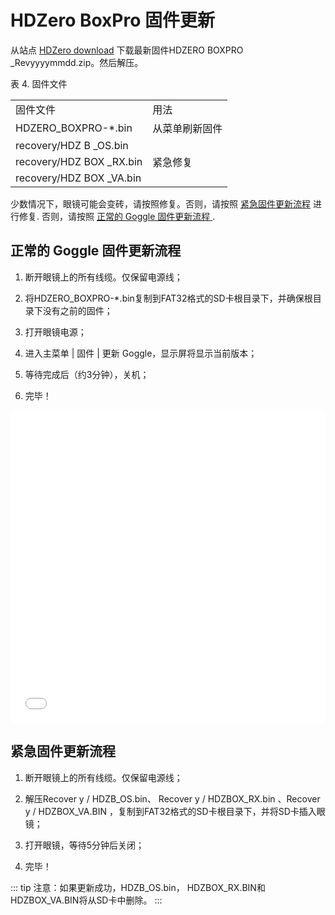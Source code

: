 # HDZero BoxPro 固件更新

从站点 [HDZero download](https://www.alipan.com/s/WdoCPa2odz5) 下载最新固件HDZERO BOXPRO _Revyyyymmdd.zip。然后解压。

表 4. 固件文件

<table id="table6">
<tr>
<td>固件文件</td>
<td>用法</td>
</tr>
<tr>
<td>HDZERO_BOXPRO-*.bin</td>
<td>从菜单刷新固件</td>
</tr>
<tr>
<td>recovery/HDZ B _OS.bin</td>
<td rowspan="3">紧急修复</td>
</tr>
<tr>
<td>recovery/HDZ BOX _RX.bin</td>
</tr>
<tr>
<td>recovery/HDZ BOX _VA.bin</td>
</tr>
</table>

少数情况下，眼镜可能会变砖，请按照修复。否则，请按照 [紧急固件更新流程](#紧急固件更新流程) 进行修复. 否则，请按照 [正常的 Goggle 固件更新流程 ](#正常的-goggle-固件更新流程).

## 正常的 Goggle 固件更新流程 

1. 断开眼镜上的所有线缆。仅保留电源线；

2. 将HDZERO_BOXPRO-*.bin复制到FAT32格式的SD卡根目录下，并确保根目录下没有之前的固件；

3. 打开眼镜电源；

4. 进入主菜单 | 固件 | 更新 Goggle，显示屏将显示当前版本；

5. 等待完成后（约3分钟），关机；

6. 完毕！

<iframe style="width: 100%; height: 500px" src="//player.bilibili.com/player.html?isOutside=true&aid=115161142726860&bvid=BV1uPY5zXE7c&cid=32218025696&p=1&muted=false&poster=true" scrolling="no" border="0" frameborder="no" framespacing="0" allowfullscreen="true"></iframe>

## 紧急固件更新流程

1. 断开眼镜上的所有线缆。仅保留电源线；

2. 解压Recover y / HDZB_OS.bin、 Recover y / HDZBOX_RX.bin 、Recover y / HDZBOX_VA.BIN ，复制到FAT32格式的SD卡根目录下，并将SD卡插入眼镜；

3. 打开眼镜，等待5分钟后关闭；

4. 完毕！

::: tip
注意：如果更新成功，HDZB_OS.bin， HDZBOX_RX.BIN和HDZBOX_VA.BIN将从SD卡中删除。
:::